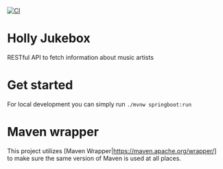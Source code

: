 [![CI](https://github.com/nlarsson/holly-jukebox/actions/workflows/ci.yml/badge.svg)](https://github.com/nlarsson/holly-jukebox/actions/workflows/ci.yml)

# Holly Jukebox
RESTful API to fetch information about music artists

# Get started
For local development you can simply run `./mvnw springboot:run`

# Maven wrapper
This project utilizes [Maven Wrapper|https://maven.apache.org/wrapper/] to make sure the same version of Maven is used at all places.